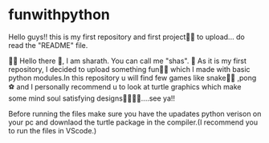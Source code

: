 # funwithpython
Hello guys!! this is my first repository and first project🦾🦾 to upload...  do read the "README" file.

🚩🚩
Hello there 👾, I am sharath. You can call me "shas". 🤖
As it is my first repository, I decided to upload something fun🤫🤫 which I made with basic python modules.In this repository u will find few games like snake🐍🐍 ,pong⚽ and I personally recommend u to look at turtle graphics which make some mind soul satisfying designs🐢🐢🐢🐢....see ya!!



Before running the files make sure you have the upadates python verison on your pc and downlaod the turtle package in the compiler.(I recommend you to run the files in VScode.)
